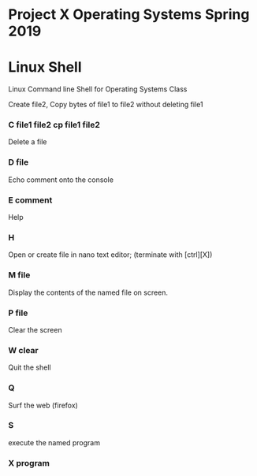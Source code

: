 # Project X Operating Systems Spring 2019 
# Linux Shell

Linux Command line Shell for Operating Systems Class

Create file2, Copy bytes of file1 to file2 without deleting file1
### C file1 file2 cp file1 file2 
Delete a file
### D file
Echo comment onto the console
### E comment
Help
### H 
Open or create file in nano text editor; (terminate with [ctrl][X])
### M file
Display the contents of the named file on screen.
### P file 
Clear the screen
### W clear
Quit the shell 
### Q
Surf the web (firefox)
### S
execute the named program
### X program 